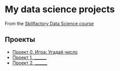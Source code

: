 # My data science projects
From the [Skillfactory Data Science course](https://skillfactory.ru/data-scientist)

## Проекты

* [Проект 0. Игра: Угадай число](https://github.com/666rus666/sf_data_science-1/blob/master/project_0/game_v2.py)
* [Проект 1. ______](____)
* [Проект 2. ______](____)
